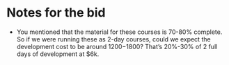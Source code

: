 # Notes for the bid
* You mentioned that the material for these courses is 70-80% complete. So if we were running these as 2-day courses, could we expect the development cost to be around $1200-$1800? That’s 20%-30% of 2 full days of development at $6k.
